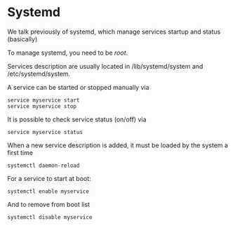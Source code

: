# Systemd

We talk previously of systemd, which manage services startup and status (basically)

To manage systemd, you need to be *root*.

Services description are usually located in /lib/systemd/system and /etc/systemd/system.

A service can be started or stopped manually via

    service myservice start
    service myservice stop

It is possible to check service status (on/off) via

    service myservice status

When a new service description is added, it must be loaded by the system a first time

    systemctl daemon-reload

For a service to start at boot:

    systemctl enable myservice

And to remove from boot list

    systemctl disable myservice
